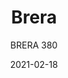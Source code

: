 ---
designer: "Pedrali R&D"
description: "Compact%20dimensions%20and%20ergonomic%20features%20for%20Brera%20Collection%2C%20whose%20name%20evokes%20the%20glamour%20of%20trendy%20restaurants%20in%20the%20chic%20Milan%20district.%20The%20solid%20oak%20structure%20together%20with%20the%20sinuous%20profile%20of%20the%20backrest%2C%20offer%20lightness%20and%20agility.%A0%20Chair%20with%20solid%20oak%20frame%2C%20seat%20and%20back%20in%20sandwich%20panel."
image_primary: "img/Brera_380_01_zoom.jpg"
image_secondary: "img/Brera_380_02_zoom.jpg"
manufacturer: "Pedrali"
href: "https://www.pedrali.it/en/products/catalog/Chair-BRERA-380/"
subtitle: "BRERA 380"
tags: 
  - "Pedrali"
  - "Chairs"
title: "Brera"
category: "Chairs"
slug: "/manufacturers/pedrali/chairs/pedrali-r-d-brera"
date: "2021-02-18"
---